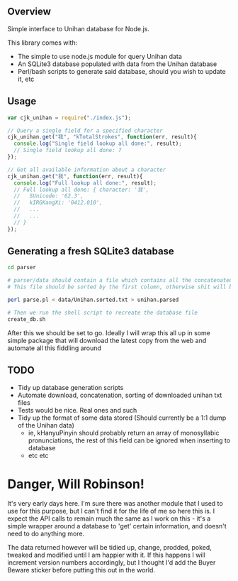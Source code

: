 ## Overview
Simple interface to Unihan database for Node.js.

This library comes with:
  - The simple to use node.js module for query Unihan data
  - An SQLite3 database populated with data from the Unihan database
  - Perl/bash scripts to generate said database, should you wish to update it, etc

## Usage
````javascript
var cjk_unihan = require("./index.js");

// Query a single field for a specified character
cjk_unihan.get("我", "kTotalStrokes", function(err, result){
  console.log("Single field lookup all done:", result);
  // Single field lookup all done: 7
});

// Get all available information about a character
cjk_unihan.get("我", function(err, result){
  console.log("Full lookup all done:", result);
  // Full lookup all done: { character: '我',
  //   SUnicode: '62.3',
  //   kIRGKangXi: '0412.010',
  //   ...
  //   ...
  // }
});
````

## Generating a fresh SQLite3 database
````bash
cd parser

# parser/data should contain a file which contains all the concatenated files downloaded from http://www.unicode.org/Public/UCD/latest/
# This file should be sorted by the first column, otherwise shit will break.

perl parse.pl < data/Unihan.sorted.txt > unihan.parsed

# Then we run the shell script to recreate the database file
create_db.sh
````

After this we should be set to go.
Ideally I will wrap this all up in some simple package that will download the latest copy from the web and automate all this fiddling around

## TODO
  - Tidy up database generation scripts
  - Automate download, concatenation, sorting of downloaded unihan txt files
  - Tests would be nice. Real ones and such
  - Tidy up the format of some data stored (Should currently be a 1:1 dump of the Unihan data)
    - ie, kHanyuPinyin should probably return an array of monosyllabic pronunciations, the rest of this field can be ignored when inserting to database
    - etc etc

# Danger, Will Robinson!
It's very early days here. I'm sure there was another module that I used to use for this purpose, but I can't find it for the life of me so here this is.
I expect the API calls to remain much the same as I work on this - it's a simple wrapper around a database to 'get' certain information, and doesn't need to do anything more.

The data returned however will be tidied up, change, prodded, poked, tweaked and modified until I am happier with it. If this happens I will increment version numbers accordingly, but I thought I'd add the Buyer Beware sticker before putting this out in the world.
